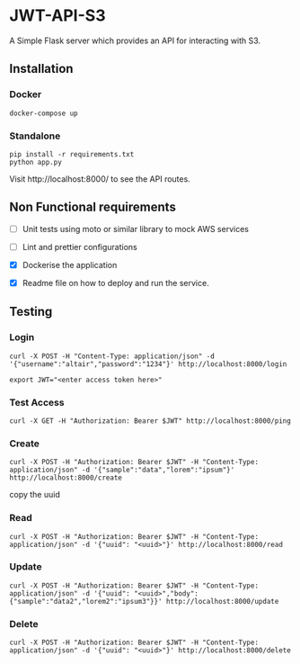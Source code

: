 # JWT-API-S3

A Simple Flask server which provides an API for interacting with S3.

## Installation

### Docker

```
docker-compose up
```

### Standalone

```
pip install -r requirements.txt
python app.py
```

Visit http://localhost:8000/ to see the API routes.

## Non Functional requirements

- [ ] Unit tests using moto or similar library to mock AWS services

- [ ] Lint and prettier configurations

- [x] Dockerise the application

- [x] Readme file on how to deploy and run the service. 

## Testing

### Login

```
curl -X POST -H "Content-Type: application/json" -d '{"username":"altair","password":"1234"}' http://localhost:8000/login

```

```
export JWT="<enter access token here>"
```

### Test Access

```
curl -X GET -H "Authorization: Bearer $JWT" http://localhost:8000/ping
```

### Create

```
curl -X POST -H "Authorization: Bearer $JWT" -H "Content-Type: application/json" -d '{"sample":"data","lorem":"ipsum"}' http://localhost:8000/create
```

copy the uuid

### Read

```
curl -X POST -H "Authorization: Bearer $JWT" -H "Content-Type: application/json" -d '{"uuid": "<uuid>"}' http://localhost:8000/read
```

### Update

```
curl -X POST -H "Authorization: Bearer $JWT" -H "Content-Type: application/json" -d '{"uuid": "<uuid>","body":{"sample":"data2","lorem2":"ipsum3"}}' http://localhost:8000/update
```

### Delete

```
curl -X POST -H "Authorization: Bearer $JWT" -H "Content-Type: application/json" -d '{"uuid": "<uuid>"}' http://localhost:8000/delete
```
